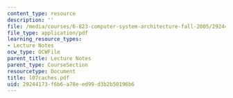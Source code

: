 ```yaml
---
content_type: resource
description: ''
file: /media/courses/6-823-computer-system-architecture-fall-2005/29244173f6b6a78eed99d3b2b50196b6_l07caches.pdf
file_type: application/pdf
learning_resource_types:
- Lecture Notes
ocw_type: OCWFile
parent_title: Lecture Notes
parent_type: CourseSection
resourcetype: Document
title: l07caches.pdf
uid: 29244173-f6b6-a78e-ed99-d3b2b50196b6
---
```

